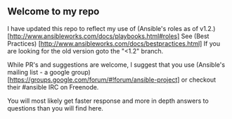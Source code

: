 Welcome to my repo 
---

I have updated this repo to reflect my use of (Ansible's roles as of v1.2.) [http://www.ansibleworks.com/docs/playbooks.html#roles] See (Best Practices) [http://www.ansibleworks.com/docs/bestpractices.html]
If you are looking for the old version goto the "<1.2" branch.

While PR's and suggestions are welcome, I suggest that you use (Ansible's mailing list - a google group) [https://groups.google.com/forum/#!forum/ansible-project] or checkout their #ansible IRC on Freenode.

You will most likely get faster response and more in depth answers to questions than you will find here.
